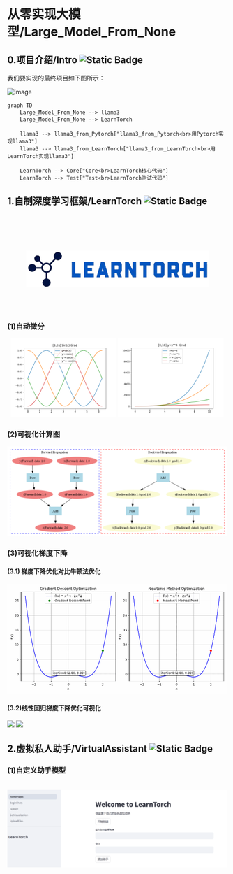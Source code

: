 # 从零实现大模型/Large_Model_From_None

## 0.项目介绍/Intro ![Static Badge](https://img.shields.io/badge/Intro-项目介绍-4B9D9D) 
我们要实现的最终项目如下图所示：

![image](https://github.com/user-attachments/assets/e9d3637a-8c4f-4f69-951b-d47f2ba8ef1e)



<!-- 
```
Large_Model_From_None
    ├─llama3
        ├─llama3_from_Pytorch    #用Pytorch实现llama3
        ├─llama3_from_LearnTorch    #用LearnTorch实现llama3
    └─LearnTorch
        ├─Core                  #LearnTorch核心代码
        ├─Test                  #LearnTorch测试代码
```
-->

```mermaid
graph TD
    Large_Model_From_None --> llama3
    Large_Model_From_None --> LearnTorch

    llama3 --> llama3_from_Pytorch["llama3_from_Pytorch<br>用Pytorch实现llama3"]
    llama3 --> llama3_from_LearnTorch["llama3_from_LearnTorch<br>用LearnTorch实现llama3"]

    LearnTorch --> Core["Core<br>LearnTorch核心代码"]
    LearnTorch --> Test["Test<br>LearnTorch测试代码"]
```


## 1.自制深度学习框架/LearnTorch ![Static Badge](https://img.shields.io/badge/LearnTorch-自制深度学习框架-0584E3) 
<br/><br/><br/><br/>
<div align=center>
<img src=".\imgs\img_title-removebg.png">
</div><br/><br/><br/>

### (1)自动微分

<div align="center">
        <img src="./LearnTorch_ALL/TeachImage/Grad/0_2pi_singrad.png" width="48%" height="48%">
        <img src="./LearnTorch_ALL/TeachImage/Grad/0_10_yx4.png" width="48%" height="48%">
</div>

### (2)可视化计算图
<img src="./LearnTorch_ALL/TeachImage/CGMap/sphere_All.png">

### (3)可视化梯度下降
#### (3.1) 梯度下降优化对比牛顿法优化
<img src="LearnTorch_ALL/TeachImage/Grad/GradV.S.Newton_small_iter_200_10_FPS10.gif">


#### (3.2)线性回归梯度下降优化可视化
<img src="LearnTorch_ALL/TeachImage/Grad/linear_regression_small_iter_200_lr_0.1.gif">

<img src="LearnTorch_ALL/TeachImage/Grad/linear_regression_sin_small_iter_10000_lr_0.2.gif">

## 2.虚拟私人助手/VirtualAssistant ![Static Badge](https://img.shields.io/badge/VirtualAssistant-虚拟私人助手-7884A4) 

### (1)自定义助手模型
<br/>

<img src="./VirtualAssistant/images/创建助手.png">

